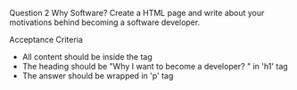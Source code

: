 Question 2
Why Software?
Create a HTML page and write about your motivations behind becoming a software developer.

Acceptance Criteria

- All content should be inside the tag
- The heading should be "Why I want to become a developer? " in 'h1' tag
- The answer should be wrapped in 'p' tag
